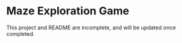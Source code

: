 # Maze Exploration Game

This project and README are incomplete, and will be updated once completed.